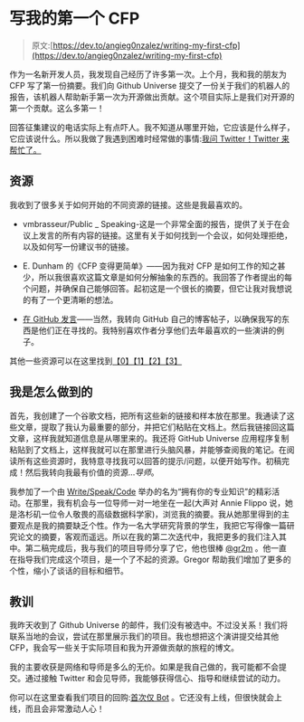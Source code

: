# 写我的第一个 CFP

> 原文:[https://dev.to/angieg0nzalez/writing-my-first-cfp](https://dev.to/angieg0nzalez/writing-my-first-cfp)

作为一名新开发人员，我发现自己经历了许多第一次。上个月，我和我的朋友为 CFP 写了第一份摘要。我们向 Github Universe 提交了一份关于我们的机器人的报告，该机器人帮助新手第一次为开源做出贡献。这个项目实际上是我们对开源的第一个贡献。这么多第一！

回答征集建议的电话实际上有点吓人。我不知道从哪里开始，它应该是什么样子，它应该说什么。所以我做了我遇到困难时经常做的事情:[我问 Twitter！Twitter 来帮忙了。](https://twitter.com/angieg0nzalez/status/880132956278226946)

## [](#resources)资源

我收到了很多关于如何开始的不同资源的链接。这些是我最喜欢的。

*   vmbrasseur/Public _ Speaking-这是一个非常全面的报告，提供了关于在会议上发言的所有内容的链接。这里有关于如何找到一个会议，如何处理拒绝，以及如何写一份建议书的链接。

*   E. Dunham 的《CFP 变得更简单》——因为我对 CFP 是如何工作的知之甚少，所以我很喜欢这篇文章是如何分解抽象的东西的。我回答了作者提出的每个问题，并确保自己能够回答。起初这是一个很长的摘要，但它让我对我想说的有了一个更清晰的想法。

*   [在 GitHub 发言](https://github.com/blog/2394-speak-at-github-universe-three-weeks-left-to-submit-proposals)——当然，我转向 GitHub 自己的博客帖子，以确保我写的东西是他们正在寻找的。我特别喜欢作者分享他们去年最喜欢的一些演讲的例子。

其他一些资源可以在这里找到[【0】](http://speaking.io/)[【1】](http://weareallaweso.me/)[【2】](http://wunder.schoenaberselten.com/2016/02/16/how-to-prepare-and-write-a-tech-conference-talk/)[【3】](https://medium.com/@bentlegen/three-tips-for-getting-a-talk-accepted-at-fluent-9eff841efc54)

## [](#how-i-did-it)我是怎么做到的

首先，我创建了一个谷歌文档，把所有这些新的链接和样本放在那里。我通读了这些文章，提取了我认为最重要的部分，并把它们粘贴在文档上。然后我链接回这篇文章，这样我就知道信息是从哪里来的。我还将 GitHub Universe 应用程序复制粘贴到了文档上，这样我就可以在那里进行头脑风暴，并能够查阅我的笔记。在阅读所有这些资源时，我特意寻找我可以回答的提示/问题，以便开始写作。初稿完成！然后我转向我最有价值的资源...*导师*。

我参加了一个由 [Write/Speak/Code](https://2017.writespeakcode.com/index.html) 举办的名为“拥有你的专业知识”的精彩活动。在那里，我有机会与一位导师一对一地坐在一起(大声对 Annie Flippo 说，她是洛杉矶一位令人敬畏的高级数据科学家)，浏览我的摘要。我从她那里得到的主要观点是我的摘要缺乏个性。作为一名大学研究背景的学生，我把它写得像一篇研究论文的摘要，客观而遥远。所以在我的第二次迭代中，我把更多的我们注入其中。第二稿完成后，我与我们的项目导师分享了它，他也很棒 [@gr2m](https://twitter.com/gr2m) 。他一直在指导我们完成这个项目，是一个了不起的资源。Gregor 帮助我们增加了更多的个性，缩小了谈话的目标和细节。

## [](#lessons)教训

我昨天收到了 Github Universe 的邮件，我们没有被选中。不过没关系！我们将联系当地的会议，尝试在那里展示我们的项目。我也想把这个演讲提交给其他 CFP，我会写一些关于实际项目和我为开源做贡献的旅程的博文。

我的主要收获是网络和导师是多么的无价。如果是我自己做的，我可能都不会提交。通过接触 Twitter 和会见导师，我能够获得信心、指导和继续尝试的动力。

你可以在这里查看我们项目的回购:[首次仅 Bot](https://github.com/hoodiehq/first-timers-only-bot) 。它还没有上线，但很快就会上线，而且会非常激动人心！